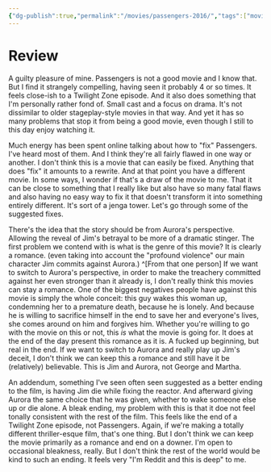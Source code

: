 ```yaml
---
{"dg-publish":true,"permalink":"/movies/passengers-2016/","tags":["movies"],"created":"2024-03-11","updated":"2024-10-03"}
---
```



# Review

A guilty pleasure of mine. Passengers is not a good movie and I know that. But I find it strangely compelling, having seen it probably 4 or so times. It feels close-ish to a Twilight Zone episode. And it also does something that I'm personally rather fond of. Small cast and a focus on drama. It's not dissimilar to older stageplay-style movies in that way. And yet it has so many problems that stop it from being a good movie, even though I still to this day enjoy watching it.

Much energy has been spent online talking about how to "fix" Passengers. I've heard most of them. And I think they're all fairly flawed in one way or another. I don't think this is a movie that can easily be fixed. Anything that does "fix" it amounts to a rewrite. And at that point you have a different movie. In some ways, I wonder if that's a draw of the movie to me. That it can be close to something that I really like but also have so many fatal flaws and also having no easy way to fix it that doesn't transform it into something entirely different. It's sort of a jenga tower. Let's go through some of the suggested fixes.

There's the idea that the story should be from Aurora's perspective. Allowing the reveal of Jim's betrayal to be more of a dramatic stinger. The first problem we contend with is what is the genre of this movie? It is clearly a romance. (even taking into account the "profound violence" our main character Jim commits against Aurora.) ^[From that one person] If we want to switch to Aurora's perspective, in order to make the treachery committed against her even stronger than it already is, I don't really think this movies can stay a romance. One of the biggest negatives people have against this movie is simply the whole conceit: this guy wakes this woman up, condemning her to a premature death, because he is lonely. And because he is willing to sacrifice himself in the end to save her and everyone's lives, she comes around on him and forgives him. Whether you're willing to go with the movie on this or not, this *is* what the movie is going for. It does at the end of the day present this romance as it is. A fucked up beginning, but real in the end. If we want to switch to Aurora and really play up Jim's deceit, I don't think we can keep this a romance and still have it be (relatively) believable. This is Jim and Aurora, not George and Martha.

An addendum, something I've seen often seen suggested as a better ending to the film, is having Jim die while fixing the reactor. And afterward giving Aurora the same choice that he was given, whether to wake someone else up or die alone. A bleak ending, my problem with this is that it doe not feel tonally consistent with the rest of the film. This feels like the end of a Twilight Zone episode, not Passengers. Again, if we're making a totally different thriller-esque film, that's one thing. But I don't think we can keep the movie primarily as a romance and end on a downer. I'm open to occasional bleakness, really. But I don't think the rest of the world would be kind to such an ending. It feels very "I'm Reddit and this is deep" to me.
